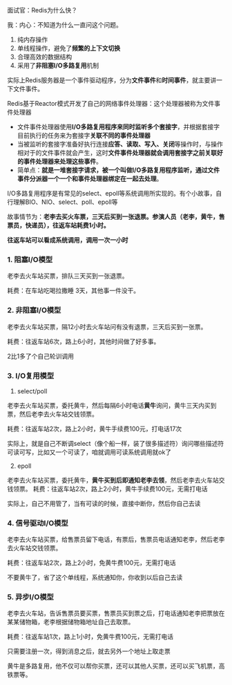 面试官：Redis为什么快？

我：内心：不知道为什么一直问这个问题。

1. 纯内存操作
2. 单线程操作，避免了**频繁的上下文切换**
3. 合理高效的数据结构
4. 采用了**非阻塞I/O多路复用**机制

实际上Redis服务器是一个事件驱动程序，分为**文件事件**和**时间事件**，就主要讲一下文件事件。

Redis基于Reactor模式开发了自己的网络事件处理器：这个处理器被称为文件事件处理器

- 文件事件处理器使用**I/O多路复用程序来同时监听多个套接字**，并根据套接字目前执行的任务来为套接字**关联不同的事件处理器**
- 当被监听的套接字准备好执行连接**应答、读取、写入、关闭**等操作时，与操作相对于的文件事件就会产生，这时**文件事件处理器就会调用套接字之前关联好的事件处理器来处理这些事件**。
- 简单点：**就是一堆套接字请求，被一个叫做I/O多路复用程序监听，通过文件事件分派器一个一个和事件处理器绑定在一起去处理**。

I/O多路复用程序是有常见的select、epoll等系统调用所实现的。有个小故事，自行理解BIO、NIO、select、poll、epoll等

故事情节为：**老李去买火车票，三天后买到一张退票。参演人员（老李，黄牛，售票员，快递员），往返车站耗费1小时。**

**往返车站可以看成系统调用，调用一次一小时**

### 1. 阻塞I/O模型
老李去火车站买票，排队三天买到一张退票。

耗费：在车站吃喝拉撒睡 3天，其他事一件没干。

### 2. 非阻塞I/O模型
老李去火车站买票，隔12小时去火车站问有没有退票，三天后买到一张票。

耗费：往返车站6次，路上6小时，其他时间做了好多事。

2比1多了个自己轮训调用

### 3. I/O复用模型
1. select/poll

老李去火车站买票，委托黄牛，然后每隔6小时电话**黄牛**询问，黄牛三天内买到票，然后老李去火车站交钱领票。

耗费：往返车站2次，路上2小时，黄牛手续费100元，打电话17次

实际上，就是自己不断调select（像个船一样，装了很多描述符）询问哪些描述符可读可写，比如又一个可读了，咱就调用可读系统调用就ok了

2. epoll

老李去火车站买票，委托黄牛，**黄牛买到后即通知老李去领**，然后老李去火车站交钱领票。
耗费：往返车站2次，路上2小时，黄牛手续费100元，无需打电话

实际上，自己不用管了，当有可读的时候，直接中断你，然后你自己去读

### 4. 信号驱动I/O模型

老李去火车站买票，给售票员留下电话，有票后，售票员电话通知老李，然后老李去火车站交钱领票。

耗费：往返车站2次，路上2小时，免黄牛费100元，无需打电话

不要黄牛了，省了这个单线程，系统通知你，你收到以后自己去读

### 5. 异步I/O模型
老李去火车站，告诉售票员要买票，售票员买到票之后，打电话通知老李把票放在某某储物箱，老李根据储物箱地址自己去取票。

耗费：往返车站1次，路上1小时，免黄牛费100元，无需打电话

只需要注册一次，得到消息之后，就去另外一个地址上取走票

黄牛是多路复用，他不仅可以帮你买票，还可以其他人买票，还可以买飞机票，高铁票等。

